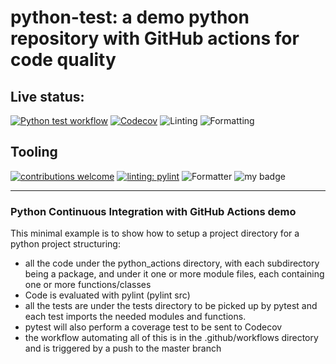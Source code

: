 # python-test: a demo python repository with GitHub actions for code quality

## Live status:

[![Python test workflow](https://github.com/rjalexa/python-actions/actions/workflows/python-test.yml/badge.svg)](https://github.com/rjalexa/python-actions/actions/workflows/python-test.yml) [![Codecov](https://codecov.io/gh/rjalexa/python-actions/branch/main/graph/badge.svg?token=1F2VGHFJ3S)](https://codecov.io/gh/rjalexa/python-test) ![Linting](https://github.com/rjalexa/python-actions/actions/workflows/python-lint.yml/badge.svg) ![Formatting](https://github.com/rjalexa/python-actions/actions/workflows/python-format.yml/badge.svg)

## Tooling

[![contributions welcome](https://img.shields.io/badge/contributions-welcome-black.svg?style=flat)](https://github.com/rjalexa/myproject/issues) [![linting: pylint](https://img.shields.io/badge/linting-pylint-black)](https://github.com/PyCQA/pylint) ![Formatter](https://img.shields.io/badge/Formatter-black-black) ![my badge](https://badgen.net/badge/Createdby/RJA/black?icon=gitlab)

---

### Python Continuous Integration with GitHub Actions demo

This minimal example is to show how to setup a project directory for a python project
structuring:

- all the code under the python_actions directory, with each subdirectory being a package,
  and under it one or more module files, each containing one or more functions/classes
- Code is evaluated with pylint (pylint src)
- all the tests are under the tests directory to be picked up by pytest and each test imports the needed modules and functions.
- pytest will also perform a coverage test to be sent to Codecov
- the workflow automating all of this is in the .github/workflows directory and is triggered by a push to the master branch
